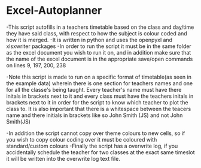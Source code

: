 # Excel-Autoplanner
-This script autofills in a teachers timetable based on the class and day/time they have said class, with respect to how the subject is colour coded and how it is merged.
-It is written in python and uses the openpyxl and xlsxwriter packages
-In order to run the script it must be in the same folder as the excel document you wish to run it on, and in addition make sure that the name of the excel document is in the appropriate save/open commands on lines 9, 197, 200, 238

-Note this script is made to run on a specific format of timetable(as seen in the example data) wherein there is one section for teachers names and one for all the classe's being taught. Every teacher's name must have there initals in brackets next to it and every class must have the teachers initals in brackets next to it in order for the script to know which teacher to plot the class to. It is also important that there is a whitespace between the teacers name and there initials in brackets like so
  John Smith (JS)
 and not
  John Smith(JS)
 
 -In addition the script cannot copy over theme colours to new cells, so if you wish to copy colour coding over it must be coloured with standard/custom colours
 -Finally the script has a overwrite log, if you accidentally schedule the teacher for two classes at the exact same timeslot it will be written into the overwrite log text file. 
